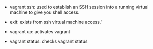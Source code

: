 - vagrant ssh: used to establish an SSH session into a running virtual machine to give you shell access.

- exit: exists from ssh virtual machine access.'

- vagrant up: activates vagrant

- vagrant status: checks vagrant status